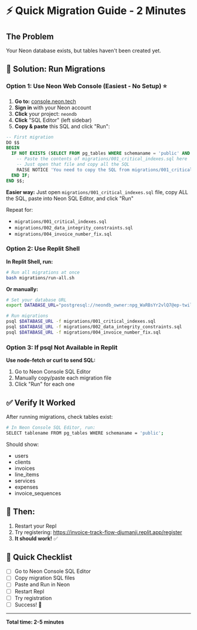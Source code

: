 # ⚡ Quick Migration Guide - 2 Minutes

## The Problem
Your Neon database exists, but tables haven't been created yet.

## 🎯 Solution: Run Migrations

### Option 1: Use Neon Web Console (Easiest - No Setup) ⭐

1. **Go to:** [console.neon.tech](https://console.neon.tech)
2. **Sign in** with your Neon account
3. **Click** your project: `neondb`
4. **Click** "SQL Editor" (left sidebar)
5. **Copy & paste** this SQL and click "Run":

```sql
-- First migration
DO $$
BEGIN
  IF NOT EXISTS (SELECT FROM pg_tables WHERE schemaname = 'public' AND tablename = 'users') THEN
    -- Paste the contents of migrations/001_critical_indexes.sql here
    -- Just open that file and copy all the SQL
    RAISE NOTICE 'You need to copy the SQL from migrations/001_critical_indexes.sql';
  END IF;
END $$;
```

**Easier way:** Just open `migrations/001_critical_indexes.sql` file, copy ALL the SQL, paste into Neon SQL Editor, and click "Run"

Repeat for:
- `migrations/001_critical_indexes.sql`
- `migrations/002_data_integrity_constraints.sql`
- `migrations/004_invoice_number_fix.sql`

### Option 2: Use Replit Shell

**In Replit Shell, run:**

```bash
# Run all migrations at once
bash migrations/run-all.sh
```

**Or manually:**

```bash
# Set your database URL
export DATABASE_URL="postgresql://neondb_owner:npg_WaRBsYr2vlQ7@ep-twilight-term-aek6kh9e.c-2.us-east-2.aws.neon.tech/neondb?sslmode=require"

# Run migrations
psql $DATABASE_URL -f migrations/001_critical_indexes.sql
psql $DATABASE_URL -f migrations/002_data_integrity_constraints.sql
psql $DATABASE_URL -f migrations/004_invoice_number_fix.sql
```

### Option 3: If psql Not Available in Replit

**Use node-fetch or curl to send SQL:**

1. Go to Neon Console SQL Editor
2. Manually copy/paste each migration file
3. Click "Run" for each one

## ✅ Verify It Worked

After running migrations, check tables exist:

```bash
# In Neon Console SQL Editor, run:
SELECT tablename FROM pg_tables WHERE schemaname = 'public';
```

Should show:
- users
- clients  
- invoices
- line_items
- services
- expenses
- invoice_sequences

## 🚀 Then:

1. Restart your Repl
2. Try registering: https://invoice-track-flow-djumanji.replit.app/register
3. **It should work!** ✅

## 📝 Quick Checklist

- [ ] Go to Neon Console SQL Editor
- [ ] Copy migration SQL files
- [ ] Paste and Run in Neon
- [ ] Restart Repl
- [ ] Try registration
- [ ] Success! 🎉

---

**Total time: 2-5 minutes**

